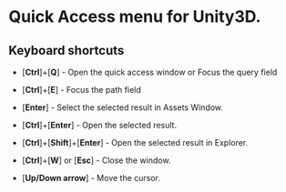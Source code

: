 # Quick Access menu for Unity3D.

## Keyboard shortcuts

- [**Ctrl**]+[**Q**] - Open the quick access window or Focus the query field  
- [**Ctrl**]+[**E**] - Focus the path field  
  
- [**Enter**] - Select the selected result in Assets Window.  
- [**Ctrl**]+[**Enter**] - Open the selected result.  
- [**Ctrl**]+[**Shift**]+[**Enter**] - Open the selected result in Explorer.  
  
- [**Ctrl**]+[**W**] or [**Esc**] - Close the window.  
- [**Up/Down arrow**] - Move the cursor.  
